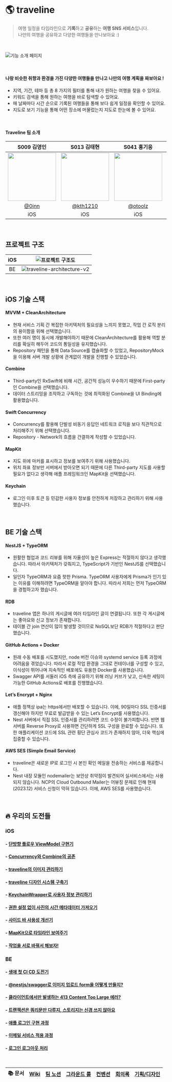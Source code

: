 # 🌎 traveline
> 여행 일정을 타임라인으로 **기록**하고 **공유**하는 **여행 SNS 서비스**입니다.  
나만의 여행을 공유하고 다양한 여행들을 만나보아요 :)

<br>

![기능 소개 페이지](https://github.com/boostcampwm2023/iOS07-traveline/assets/51712973/f39271ee-26a8-41d2-b18d-32d44f79fd43)

</br>

#### 나랑 비슷한 취향과 환경을 가진 다양한 여행들을 만나고 나만의 여행 계획을 짜보아요 !
- 지역, 기간, 테마 등 총 8 가지의 필터를 통해 내가 원하는 여행을 찾을 수 있어요.
- 키워드 검색을 통해 원하는 여행을 바로 탐색할 수 있어요.
- 매 날짜마다 시간 순으로 기록된 여행들을 통해 보다 쉽게 일정을 확인할 수 있어요.
- 지도로 보기 기능을 통해 어떤 장소에 머물렀는지 지도로 한눈에 볼 수 있어요.

<br>

#### Traveline 팀 소개
|S009 김영인|S013 김태현|S041 홍기웅|J048 박경미|J170 황정민|
|:-:|:-:|:-:|:-:|:-:|
|<img src="https://avatars.githubusercontent.com/u/74968390?v=4" width=150>|<img src="https://user-images.githubusercontent.com/51712973/280571628-e1126b86-4941-49fc-852b-9ce16f3e0c4e.jpg" width=150>|<img src="https://avatars.githubusercontent.com/u/91725382?s=400&u=29b8023a56a09685aaab53d4eb0dd556254cd902&v=4" width=150>|<img src="https://github.com/boostcampwm2023/iOS07-Trapture/assets/74968390/76bfffde-8ebc-445d-8f3a-7c21288ae386" width=150>|<img src="https://github.com/boostcampwm2023/iOS07-Trapture/assets/74968390/3f5281e2-d233-49d2-b836-be2a56f93096" width=150>|
|[@0inn](https://github.com/0inn)|[@kth1210](https://github.com/kth1210)|[@otoolz](https://github.com/otoolz)|[@kmi0817](https://github.com/kmi0817)|[@yaongmeow](https://github.com/yaongmeow)|
|iOS|iOS|iOS|BE|BE|

<br>

## 프로젝트 구조
|iOS|![프로젝트 구조도](https://github.com/boostcampwm2023/iOS07-traveline/assets/74968390/d4477585-eac2-481c-baf7-80d394eacaae)|
|:-:|:-:|
|BE|![traveline-architecture-v2](https://github.com/boostcampwm2023/iOS07-traveline/assets/62174395/c8b55ef8-9ae7-4f47-9ed4-431beba1c275)|

<br>

## iOS 기술 스택

#### MVVM + CleanArchitecture
- 현재 서비스 기획 간 복잡한 아키텍처의 필요성을 느끼지 못했고, 작업 간 로직 분리의 용이함을 위해 선택했습니다.
- 또한 여러 명이 동시에 개발해야하기 때문에 CleanArchitecture를 활용해 역할 분리를 확실히 해두어 코드의 통일성을 유지했습니다.
- Repository 패턴을 통해 Data Source를 캡슐화할 수 있었고, RepositoryMock을 이용해 서버 개발 상황에 관계없이 개발을 진행할 수 있었습니다.
#### Combine
- Third-party인 RxSwift에 비해 시간, 공간적 성능이 우수하기 때문에 First-party인 Combine을 선택했습니다.
- 데이터 스트리밍을 조작하고 구독하는 것에 최적화된 Combine을 UI Binding에 활용했습니다.
#### Swift Concurrency
- Concurrency를 활용해 단발성 비동기 응답인 네트워크 로직을 보다 직관적으로 처리해주기 위해 선택했습니다.
- Repository - Network의 흐름을 간결하게 작성할 수 있었습니다.
#### MapKit
- 지도 위에 마커를 표시하고 정보를 보여주기 위해 사용했습니다.
- 위치 좌표 정보만 서버에서 받아오면 되기 때문에 다른 Third-party 지도를 사용할 필요가 없다고 생각해 애플 프레임워크인 MapKit을 선택했습니다.
#### Keychain
- 로그인 이후 토큰 등 민감한 사용자 정보를 안전하게 저장하고 관리하기 위해 사용했습니다.

<br>

## BE 기술 스택

#### NestJS + TypeORM
- 원활한 협업과 코드 리뷰를 위해 자율성이 높은 Express는 적절하지 않다고 생각했습니다. 따라서 아키텍처가 갖춰지고, TypeScript가 기반인 NestJS를 선택했습니다.
- 일인자 TypeORM과 요즘 핫한 Prisma. TypeORM 사용자에게 Prisma가 인기 있는 이유를 이해하려면 TypeORM을 알아야 합니다. 따라서 저희는 먼저 TypeORM을 경험하고자 했습니다.
#### RDB
- traveline 앱은 하나의 게시글에 여러 타임라인 글이 연결됩니다. 또한 각 게시글에는 좋아요와 신고 정보가 존재합니다.
- 테이블 간 join 연산이 많이 발생할 것이므로 NoSQL보단 RDB가 적절하다고 판단했습니다.
#### GitHub Actions + Docker
- 원래 수동 배포를 시도했지만, node 버전 이슈와 systemd service 등록 과정에 어려움을 겪었습니다. 따라서 로컬 작업 환경을 그대로 컨테이너를 구성할 수 있고, 이식성이 뛰어나며 지속적인 배포에도 유용한 Docker를 사용했습니다.
- Swagger API를 서둘러 iOS 측에 공유하기 위해 러닝 커브가 낮고, 신속한 세팅이 가능한 GitHub Actions로 배포를 진행했습니다.
#### Let’s Encrypt + Nginx
- 애플 정책상 ipa는 https에서만 배포할 수 있습니다. 이에, 90일마다 SSL 인증서를 갱신해야 하지만 무료로 발급받을 수 있는 Let’s Encrypt를 사용했습니다.
- Nest 서버에서 직접 SSL 인증서를 관리하려면 코드 수정이 불가피합니다. 반면 웹 서버를 Reverse Proxy로 사용하면 간단하게 SSL 구성을 완료할 수 있습니다. 또한 애플리케이션 코드에 SSL 관련 횡단 관심사 코드가 존재하지 않아, 더욱 핵심에 집중할 수 있습니다.
#### AWS SES (Simple Email Service)
- traveline은 새로운 IP로 로그인 시 본인 확인 메일을 전송하는 서비스를 제공합니다.
- Nest 내장 모듈인 nodemailer는 보안상 취약점이 발견되어 실서비스에서는 사용되지 않습니다. NCP의 Cloud Outbound Mailer는 어뷰징 문제로 인해 현재 (2023.12) 서비스 신청이 막혀 있습니다. 이에, AWS SES를 사용했습니다.

<br>

## 🔥 우리의 도전들
### iOS
#### - [단방향 플로우 ViewModel 구현기](https://github.com/boostcampwm2023/iOS07-traveline/wiki/%5BiOS%5D-%EB%8B%A8%EB%B0%A9%ED%96%A5-%ED%94%8C%EB%A1%9C%EC%9A%B0-ViewModel-%EA%B5%AC%ED%98%84%EA%B8%B0)
#### - [Concurrency와 Combine의 공존](https://github.com/boostcampwm2023/iOS07-traveline/wiki/%5BiOS%5D-Concurrency%EC%99%80-Combine%EC%9D%98-%EA%B3%B5%EC%A1%B4)
#### - [traveline의 이미지 관리하기](https://github.com/boostcampwm2023/iOS07-traveline/wiki/%5BiOS%5D-traveline%EC%9D%98-%EC%9D%B4%EB%AF%B8%EC%A7%80-%EA%B4%80%EB%A6%AC%ED%95%98%EA%B8%B0)
#### - [traveline 디자인 시스템 구축기](https://github.com/boostcampwm2023/iOS07-traveline/wiki/%5BiOS%5D-traveline-%EB%94%94%EC%9E%90%EC%9D%B8-%EC%8B%9C%EC%8A%A4%ED%85%9C-%EA%B5%AC%EC%B6%95%EA%B8%B0)
#### - [KeychainWrapper로 사용자 정보 관리하기](https://github.com/boostcampwm2023/iOS07-traveline/wiki/%5BiOS%5D-KeychainWrapper%EB%A1%9C-%EC%82%AC%EC%9A%A9%EC%9E%90-%EC%A0%95%EB%B3%B4-%EA%B4%80%EB%A6%AC%ED%95%98%EA%B8%B0)
#### - [권한 설정 없이 사진의 시간 메타데이터 가져오기](https://github.com/boostcampwm2023/iOS07-traveline/wiki/%5BiOS%5D-%EA%B6%8C%ED%95%9C-%EC%84%A4%EC%A0%95-%EC%97%86%EC%9D%B4-%EC%82%AC%EC%A7%84%EC%9D%98-%EC%8B%9C%EA%B0%84-%EB%A9%94%ED%83%80%EB%8D%B0%EC%9D%B4%ED%84%B0-%EA%B0%80%EC%A0%B8%EC%98%A4%EA%B8%B0)
#### - [사이드 바 사용성 개선기](https://github.com/boostcampwm2023/iOS07-traveline/wiki/%5BiOS%5D-%EC%82%AC%EC%9D%B4%EB%93%9C-%EB%B0%94%EC%9D%98-%EC%82%AC%EC%9A%A9%EC%84%B1-%EA%B0%9C%EC%84%A0%EA%B8%B0)
#### - [MapKit으로 타임라인 보여주기](https://github.com/boostcampwm2023/iOS07-traveline/wiki/%5BiOS%5D-MapKit%EC%9C%BC%EB%A1%9C-%ED%83%80%EC%9E%84%EB%9D%BC%EC%9D%B8-%EB%B3%B4%EC%97%AC%EC%A3%BC%EA%B8%B0)
#### - [작업을 서로 바꿔서 해보자!](https://github.com/boostcampwm2023/iOS07-traveline/wiki/%5BiOS%5D-%EC%9E%91%EC%97%85%EC%9D%84-%EC%84%9C%EB%A1%9C-%EB%B0%94%EA%BF%94%EC%84%9C-%ED%95%B4%EB%B3%B4%EC%9E%90!)

### BE
#### - [생애 첫 CI CD 도전기](https://github.com/boostcampwm2023/iOS07-traveline/wiki/%5BBE%5D-%EC%83%9D%EC%95%A0-%EC%B2%AB-CI-CD-%EB%8F%84%EC%A0%84%EA%B8%B0)
#### - [@nestjs/swagger로 이미지 업로드 form을 어떻게 만들지?](https://github.com/boostcampwm2023/iOS07-traveline/wiki/%5BBE%5D-@nestjs-swagger%EB%A1%9C-%EC%9D%B4%EB%AF%B8%EC%A7%80-%EC%97%85%EB%A1%9C%EB%93%9C-form%EC%9D%84-%EC%96%B4%EB%96%BB%EA%B2%8C-%EB%A7%8C%EB%93%A4%EC%A7%80%3F)
#### - [클라이언트에서만 발생하는 413 Content Too Large 에러?](https://github.com/boostcampwm2023/iOS07-traveline/wiki/%5BBE%5D-%ED%81%B4%EB%9D%BC%EC%9D%B4%EC%96%B8%ED%8A%B8%EC%97%90%EC%84%9C%EB%A7%8C-%EB%B0%9C%EC%83%9D%ED%95%98%EB%8A%94-413-Content-Too-Large-%EC%97%90%EB%9F%AC%3F)
#### - [트랜잭션은 쿼리문만 다루지, 스토리지는 신경 쓰지 않아요](https://github.com/boostcampwm2023/iOS07-traveline/wiki/%5BBE%5D-%ED%8A%B8%EB%9E%9C%EC%9E%AD%EC%85%98%EC%9D%80-%EC%BF%BC%EB%A6%AC%EB%AC%B8%EB%A7%8C-%EB%8B%A4%EB%A3%A8%EC%A7%80,-%EC%8A%A4%ED%86%A0%EB%A6%AC%EC%A7%80%EB%8A%94-%EC%8B%A0%EA%B2%BD-%EC%93%B0%EC%A7%80-%EC%95%8A%EC%95%84%EC%9A%94)
#### - [애플 로그인 구현 과정](https://github.com/boostcampwm2023/iOS07-traveline/wiki/%5BBE%5D-애플-로그인-구현-과정)
#### - [이메일 서비스 적용 과정](https://github.com/boostcampwm2023/iOS07-traveline/wiki/%5BBE%5D-이메일-서비스-적용-과정)
#### - [로그인 로그아웃 처리](https://github.com/boostcampwm2023/iOS07-traveline/wiki/%5BBE%5D-로그인-로그아웃-처리)

<br>

|📚 문서|[Wiki](https://github.com/boostcampwm2023/iOS07-traveline/wiki)|[팀 노션](https://spiky-rat-16e.notion.site/6b9791faac7e4b9d9a31d225ce8cd157?pvs=4)|[그라운드 룰](https://github.com/boostcampwm2023/iOS07-traveline/wiki/%ED%8C%80-%EA%B7%B8%EB%9D%BC%EC%9A%B4%EB%93%9C-%EB%A3%B0)|[컨벤션](https://github.com/boostcampwm2023/iOS07-traveline/wiki/GitHub-%EC%BB%A8%EB%B2%A4%EC%85%98)|[회의록](https://www.notion.so/bd676cad762c4cffa7b081c65939b0c5?v=76fe42efa9f1497b98764bf47ff47598&pvs=4)|[기획/디자인](https://www.figma.com/file/RrmfjBTxuLMAYRiXrbKQSW/traveline?type=design&node-id=2%3A2&mode=design&t=AD0PpylqwYoldl8g-1)|
|:-:|:-:|:-:|:-:|:-:|:-:|:--:|

